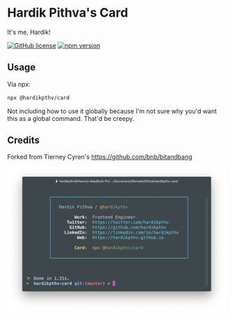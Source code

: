 # Hardik Pithva's Card

It's me, Hardik!

[![GitHub license](https://img.shields.io/badge/license-MIT-blue.svg)](https://github.com/hardikpthv/hardikpthv-card/blob/master/LICENSE)
[![npm version](https://badge.fury.io/js/%40hardikpthv%2Fcard.svg)](https://www.npmjs.com/package/@hardikpthv/card)

## Usage

Via npx:

```bash
npx @hardikpthv/card
```

Not including how to use it globally because I'm not sure why you'd want this as a global command. That'd be creepy.

## Credits

Forked from Tierney Cyren's https://github.com/bnb/bitandbang

![Card](card.png)
